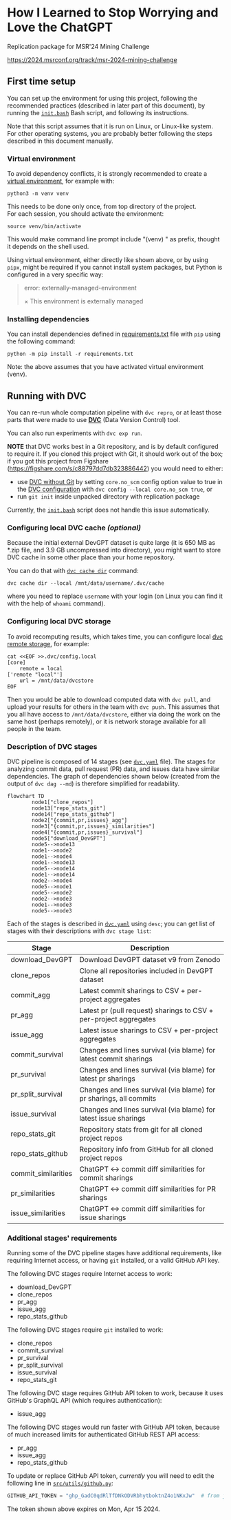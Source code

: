 # How I Learned to Stop Worrying and Love the ChatGPT
Replication package for MSR'24 Mining Challenge

https://2024.msrconf.org/track/msr-2024-mining-challenge

## First time setup

You can set up the environment for using this project, following
the recommended practices (described in later part of this document),
by running the [`init.bash`](init.bash) Bash script, and following
its instructions.

Note that this script assumes that it is run on Linux, or Linux-like
system.  For other operating systems, you are probably better following
the steps described in this document manually.

### Virtual environment

To avoid dependency conflicts, it is strongly recommended to create
a [virtual environment][venv], for example with:
```cli
python3 -m venv venv
```

This needs to be done only once, from top directory of the project.  
For each session, you should activate the environment:
```cli
source venv/bin/activate
```
This would make command line prompt include "(venv) " as prefix,
thought it depends on the shell used.

Using virtual environment, either directly like shown above, or
by using `pipx`, might be required if you cannot install system
packages, but Python is configured in a very specific way:

> error: externally-managed-environment
>
> × This environment is externally managed

[venv]: https://python.readthedocs.io/en/stable/library/venv.html

### Installing dependencies

You can install dependencies defined in [requirements.txt][] file
with `pip` using the following command:
```cli
python -m pip install -r requirements.txt
```
Note: the above assumes that you have activated virtual environment (venv). 

[requirements.txt]: https://pip.pypa.io/en/stable/reference/requirements-file-format/


## Running with DVC

You can re-run whole computation pipeline with `dvc repro`, or at least
those parts that were made to use **[DVC][]** (Data Version Control) tool.

[DVC]: https://dvc.org/

You can also run experiments with `dvc exp run`.

**NOTE** that DVC works best in a Git repository, and is by default configured
to require it.  If you cloned this project with Git, it should work out of
the box; if you got this project from Figshare (<https://figshare.com/s/c88797dd7db323886442>)
you would need to either:
- use [DVC without Git][initializing-dvc-without-git]
  by setting `core.no_scm` config option value to true in the [DVC configuration][dvc-configuration]
  with `dvc config --local core.no_scm true`, or
- run `git init` inside unpacked directory with replication package

Currently, the [`init.bash`](init.bash) script does not handle this
issue automatically.

[initializing-dvc-without-git]: https://dvc.org/doc/command-reference/init#initializing-dvc-without-git "dvc init | Initializing DVC without Git"
[dvc-configuration]: https://dvc.org/doc/user-guide/project-structure/configuration


### Configuring local DVC cache _(optional)_

Because the initial external DevGPT dataset is quite large (it is 650 MB
as *.zip file, and 3.9 GB uncompressed into directory), you might want
to store DVC cache in some other place than your home repository.

You can do that with [`dvc cache dir`][dvc-cache-dir] command:
```cli
dvc cache dir --local /mnt/data/username/.dvc/cache
```
where you need to replace `username` with your login (on Linux you can
find it with the help of `whoami` command).

### Configuring local DVC storage

To avoid recomputing results, which takes time, you can configure
local [dvc remote storage][dvc-remote-storage], for example:

```cli
cat <<EOF >>.dvc/config.local
[core]
    remote = local
['remote "local"']
    url = /mnt/data/dvcstore
EOF
```

Then you would be able to download computed data with `dvc pull`,
and upload your results for others in the team with `dvc push`.
This assumes that you all have access to `/mnt/data/dvcstore`,
either via doing the work on the same host (perhaps remotely),
or it is network storage available for all people in the team.

[dvc-cache-dir]: https://dvc.org/doc/command-reference/cache/dir
[dvc-remote-storage]: https://dvc.org/doc/user-guide/data-management/remote-storage

### Description of DVC stages

DVC pipeline is composed of 14 stages (see [`dvc.yaml`](dvc.yaml) file).
The stages for analyzing commit data, pull request (PR) data, and issues data
have similar dependencies. The graph of dependencies shown below
(created from the output of `dvc dag --md`) is therefore
simplified for readability.

```mermaid
flowchart TD
        node1["clone_repos"]
        node13["repo_stats_git"]
        node14["repo_stats_github"]
        node2["{commit,pr,issues}_agg"]
        node3["{commit,pr,issues}_similarities"]
        node4["{commit,pr,issues}_survival"]
        node5["download_DevGPT"]
        node5-->node13
        node1-->node2
        node1-->node4
        node1-->node13
        node5-->node14
        node1-->node14
        node2-->node4
        node5-->node1
        node5-->node2
        node2-->node3
        node1-->node3
        node5-->node3
```

Each of the stages is described in [`dvc.yaml`](dvc.yaml) using `desc`;
you can get list of stages with their descriptions with `dvc stage list`:

| **Stage**           | **Description**                                                     |
|---------------------|---------------------------------------------------------------------|
| download_DevGPT     | Download DevGPT dataset v9 from Zenodo                              |
| clone_repos         | Clone all repositories included in DevGPT dataset                   |
| commit_agg          | Latest commit sharings to CSV + per-project aggregates              |
| pr_agg              | Latest pr (pull request) sharings to CSV + per-project aggregates   |
| issue_agg           | Latest issue sharings to CSV + per-project aggregates               |
| commit_survival     | Changes and lines survival (via blame) for latest commit sharings   |
| pr_survival         | Changes and lines survival (via blame) for latest pr sharings       |
| pr_split_survival   | Changes and lines survival (via blame) for pr sharings, all commits |
| issue_survival      | Changes and lines survival (via blame) for latest issue sharings    |
| repo_stats_git      | Repository stats from git for all cloned project repos              |
| repo_stats_github   | Repository info from GitHub for all cloned project repos            |
| commit_similarities | ChatGPT <-> commit diff similarities for commit sharings            |
| pr_similarities     | ChatGPT <-> commit diff similarities for PR sharings                |
| issue_similarities  | ChatGPT <-> commit diff similarities for issue sharings             |

### Additional stages' requirements

Running some of the DVC pipeline stages have additional requirements,
like requiring Internet access, or having `git` installed, or a valid
GitHub API key.

The following DVC stages require Internet access to work:
- download_DevGPT
- clone_repos
- pr_agg
- issue_agg
- repo_stats_github

The following DVC stages require `git` installed to work:
- clone_repos
- commit_survival
- pr_survival
- pr_split_survival
- issue_survival
- repo_stats_git

The following DVC stage requires GitHub API token to work,
because it uses GitHub's GraphQL API (which requires authentication):
- issue_agg

The following DVC stages would run faster with GitHub API token,
because of much increased limits for authenticated GitHub REST API access:
- pr_agg
- issue_agg
- repo_stats_github

To update or replace GitHub API token, _currently_ you will need to
edit the following line in [`src/utils/github.py`](src/utils/github.py):
```python
GITHUB_API_TOKEN = "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"  # from jnareb
```
The token shown above expires on Mon, Apr 15 2024.

